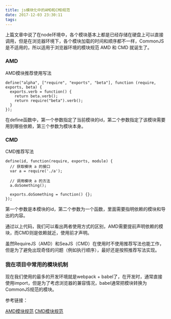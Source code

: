 ```yaml
---
title: js模块化中的AMD和CMD规范
date: 2017-12-03 23:30:11
tags:
---
```


上篇文章中说了在node环境中，各个模块基本上都是已经存储在硬盘上可以直接调用，但是在浏览器环境下，各个模块加载的时间和顺序都不一样，CommonJS是不适用的，所以适用于浏览器环境的模块规范 AMD 和 CMD 就诞生了。

### AMD

AMD模块推荐使用写法

```
define("alpha", ["require", "exports", "beta"], function (require, exports, beta) {
  exports.verb = function() {
    return beta.verb();
    return require("beta").verb();
  }
});
```

在define函数中，第一个参数指定了当前模块的id，第二个参数指定了该模块需要用到哪些依赖，第三个参数为模块本身。

### CMD

CMD推荐写法

```
define(id, function(require, exports, module) {
  // 获取模块 a 的接口
  var a = require('./a');

  // 调用模块 a 的方法
  a.doSomething();

  exports.doSomething = function() {};
});
```

第一个参数是本模块的id，第二个参数为一个函数，里面需要指明依赖的模块和导出的内容。

通过以上代码，我们可以看出两者使用方式的区别，AMD需要提前声明依赖的模块，而CMD则是依赖就近，使用前才声明。

虽然RequireJS（AMD）和SeaJS（CMD）在使用时不使用推荐写法也能工作，但是为了避免出现奇怪的问题（例如执行顺序），最好还是按照推荐写法实现。

### 我在项目中常用的模块机制

现在我们使用的最多的开发环境就是webpack + babel了，在开发时，通常直接使用import，但是为了考虑浏览器的兼容情况，babel通常把模块转换为CommonJS规范的模块。


参考链接：

[AMD模块规范](https://github.com/amdjs/amdjs-api/wiki/AMD)
[CMD模块规范](https://github.com/seajs/seajs/issues/242)
